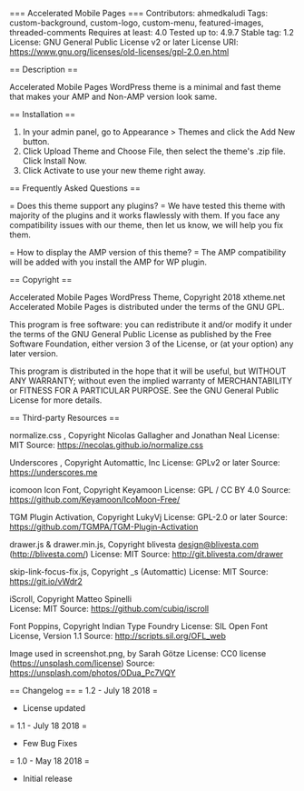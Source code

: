 === Accelerated Mobile Pages ===
Contributors: ahmedkaludi
Tags: custom-background, custom-logo, custom-menu, featured-images, threaded-comments
Requires at least: 4.0
Tested up to: 4.9.7
Stable tag: 1.2
License: GNU General Public License v2 or later
License URI: https://www.gnu.org/licenses/old-licenses/gpl-2.0.en.html

== Description ==

Accelerated Mobile Pages WordPress theme is a minimal and fast theme that makes your AMP and Non-AMP version look same.

== Installation ==

1. In your admin panel, go to Appearance > Themes and click the Add New button.
2. Click Upload Theme and Choose File, then select the theme's .zip file. Click Install Now.
3. Click Activate to use your new theme right away.

== Frequently Asked Questions ==

= Does this theme support any plugins? =
We have tested this theme with majority of the plugins and it works flawlessly with them. If you face any compatibility issues with our theme, then let us know, we will help you fix them.

= How to display the AMP version of this theme? =
The AMP compatibility will be added with you install the AMP for WP plugin.

== Copyright ==

Accelerated Mobile Pages WordPress Theme, Copyright 2018 xtheme.net
Accelerated Mobile Pages is distributed under the terms of the GNU GPL.

This program is free software: you can redistribute it and/or modify
it under the terms of the GNU General Public License as published by
the Free Software Foundation, either version 3 of the License, or
(at your option) any later version.

This program is distributed in the hope that it will be useful,
but WITHOUT ANY WARRANTY; without even the implied warranty of
MERCHANTABILITY or FITNESS FOR A PARTICULAR PURPOSE. See the
GNU General Public License for more details.

== Third-party Resources ==

normalize.css , Copyright Nicolas Gallagher and Jonathan Neal
License: MIT
Source: https://necolas.github.io/normalize.css

Underscores , Copyright Automattic, Inc 
License: GPLv2 or later
Source: https://underscores.me

icomoon Icon Font, Copyright Keyamoon
License: GPL / CC BY 4.0
Source: https://github.com/Keyamoon/IcoMoon-Free/

TGM Plugin Activation, Copyright LukyVj
License: GPL-2.0 or later
Source: https://github.com/TGMPA/TGM-Plugin-Activation

drawer.js & drawer.min.js, Copyright blivesta <design@blivesta.com> (http://blivesta.com/)
License: MIT
Source: http://git.blivesta.com/drawer

skip-link-focus-fix.js, Copyright _s (Automattic)
License: MIT
Source: https://git.io/vWdr2

iScroll, Copyright Matteo Spinelli  
License: MIT
Source: https://github.com/cubiq/iscroll

Font Poppins, Copyright Indian Type Foundry
License: SIL Open Font License, Version 1.1
Source: http://scripts.sil.org/OFL_web

Image used in screenshot.png, by Sarah Götze
License: CC0 license (https://unsplash.com/license)
Source: https://unsplash.com/photos/ODua_Pc7VQY


== Changelog ==
= 1.2 - July 18 2018 =
* License updated

= 1.1 - July 18 2018 =
* Few Bug Fixes

= 1.0 - May 18 2018 =
* Initial release